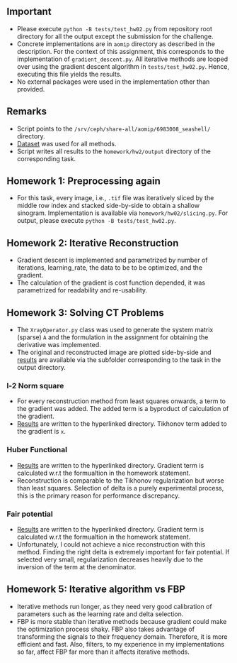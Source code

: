 ## Important
* Please execute `python -B tests/test_hw02.py` from repository root directory for all the output except the submission for the challenge.
* Concrete implementations are in `aomip` directory as described in the description. For the context of this assignment, this corresponds to the implementation of `gradient_descent.py`. All iterative methods are looped over using the gradient descent algorithm in `tests/test_hw02.py`. Hence, executing this file yields the results.
* No external packages were used in the implementation other than provided.

## Remarks
* Script points to the `/srv/ceph/share-all/aomip/6983008_seashell/` directory.
* [Dataset](https://zenodo.org/record/6983008#.ZFnciexByu4) was used for all methods.
* Script writes all results to the `homework/hw2/output` directory of the corresponding task.

## Homework 1: Preprocessing again
* For this task, every image, i.e., `.tif` file was iteratively sliced by the middle row index and stacked side-by-side to obtain a shallow sinogram. Implementation is available via `homework/hw02/slicing.py`. For output, please execute `python -B tests/test_hw02.py`.

## Homework 2: Iterative Reconstruction
* Gradient descent is implemented and parametrized by number of iterations, learning_rate, the data to be to be optimized, and the gradient.
* The calculation of the gradient is cost function depended, it was parametrized for readability and re-usability.

## Homework 3: Solving CT Problems
* The `XrayOperator.py` class was used to generate the system matrix (sparse) `A` and the formulation in the assignment for obtaining the derivative was implemented.
* The original and reconstructed image are plotted side-by-side and [results](https://gitlab.lrz.de/IP/teaching/applied-optimization-methods-for-inverse-problems/aomip-kaan-guney-keklikci/-/tree/main/homework/hw02/output/least_squares) are available via the subfolder corresponding to the task in the output directory.

 ### l-2 Norm square
* For every reconstruction method from least squares onwards, a term to the gradient was added. The added term is a byproduct of calculation of the gradient.
* [Results](https://gitlab.lrz.de/IP/teaching/applied-optimization-methods-for-inverse-problems/aomip-kaan-guney-keklikci/-/tree/main/homework/hw02/output/tikhonov_regularization) are written to the hyperlinked directory. Tikhonov term added to the gradient is `x`.

 ### Huber Functional
* [Results](https://gitlab.lrz.de/IP/teaching/applied-optimization-methods-for-inverse-problems/aomip-kaan-guney-keklikci/-/tree/main/homework/hw02/output/huber_functional) are written to the hyperlinked directory. Gradient term is calculated w.r.t the formualtion in the homework statement.
* Reconstruction is comparable to the Tikhonov regularization but worse than least squares. Selection of delta is a purely experimental process, this is the primary reason for performance discrepancy.

 ### Fair potential
* [Results](https://gitlab.lrz.de/IP/teaching/applied-optimization-methods-for-inverse-problems/aomip-kaan-guney-keklikci/-/tree/main/homework/hw02/output/fair_potential) are written to the hyperlinked directory. Gradient term is calculated w.r.t the formualtion in the homework statement.
* Unfortunately, I could not achieve a nice reconstruction with this method. Finding the right delta is extremely important for fair potential. If selected very small, regularization decreases heavily due to the inversion of the term at the denominator.

## Homework 5: Iterative algorithm vs FBP
* Iterative methods run longer, as they need very good calibration of parameters such as the learning rate and delta selection.
* FBP is more stable than iterative methods because gradient could make the optimization process shaky. FBP also takes advantage of transforming the signals to their frequency domain. Therefore, it is more efficient and fast. Also, filters, to my experience in my implementations so far, affect FBP far more than it affects iterative methods.
